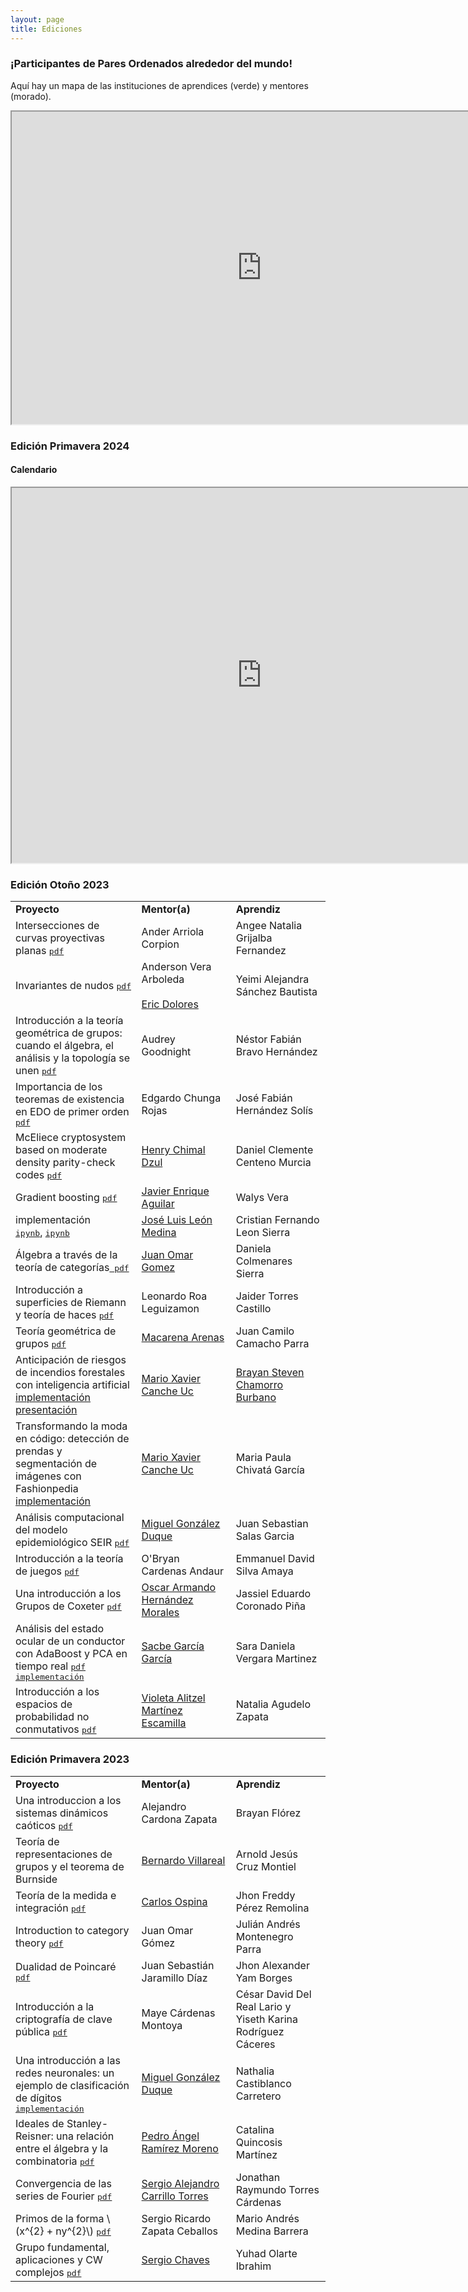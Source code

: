 ```yaml
---
layout: page
title: Ediciones
---
```


### ¡Participantes de Pares Ordenados alrededor del mundo! 

Aquí hay un mapa de las instituciones de aprendices (verde) y mentores (morado).

<div class="google-map">
<p align="center">
<iframe src="https://www.google.com/maps/d/u/3/embed?mid=10fk_iE0reDMM932k9EpuC34nK0z5z04&ehbc=2E312F" 
width="800" height="500"></iframe>
</p>
</div>

### Edición Primavera 2024
#### Calendario
<div class="google-map">
<p align="center">
<iframe src="https://calendar.google.com/calendar/embed?src=0e1dea541e51853d6dd572c12070c8215afb07a8d2cd9938813a200b9d235d1c%40group.calendar.google.com&ctz=America%2FNew_York" 
width="800" height="600"></iframe>
</p>
</div>

### Edición Otoño 2023
<p align="center">
  <table style="width:100%">
    <tr>
      <td style="width:40%"><strong>Proyecto</strong></td>
      <td style="width:30%"><strong>Mentor(a)</strong></td>
      <td><strong>Aprendiz</strong></td>
    </tr>
    <tr>
      <td>Intersecciones de curvas proyectivas planas 
            <a href="{{ '/edicionO23/ANGEE NATALIA GRIJALBA FERNANDEZ.pdf' | prepend: site.baseurl }}"><tt>pdf</tt></a></td>
      <td>Ander Arriola Corpion</td>
      <td>Angee Natalia Grijalba Fernandez </td>
    </tr>
    <tr>
      <td>Invariantes de nudos 
          <a href="{{ '/edicionO23/Yeimi Alejandra Sánchez Bautista .pdf' | prepend: site.baseurl }}"><tt>pdf</tt></a>
      </td>
      <td> Anderson Vera Arboleda <br> <br> <a href="https://rubiel1.github.io">Eric Dolores</a></td>
      <td>Yeimi Alejandra Sánchez Bautista </td>
    </tr>
    <tr>
      <td>Introducción a la teoría geométrica de grupos: cuando el álgebra, el análisis y la topología se unen
      <a href="{{ '/edicionO23/ Nestor Fabian Bravo Hernandez.pdf' | prepend: site.baseurl }}"><tt>pdf</tt></a></td>
      <td>Audrey Goodnight</td>
      <td>Néstor Fabián  Bravo Hernández</td>
    </tr>
    <tr>
      <td> Importancia de los teoremas de existencia en EDO de primer orden 
      <a href="{{ '/edicionO23/JOSE FABIAN HERNANDEZ SOLIS.pdf' | prepend: site.baseurl }}"><tt>pdf</tt></a> </td>
      <td> Edgardo Chunga Rojas </td>
      <td> José Fabián Hernández Solís </td>
    </tr>
    <tr>
      <td> McEliece cryptosystem based on moderate density parity-check codes <a href="{{ '/edicionO23/DANIEL CLEMENTE CENTENO MURCIA.pdf' | prepend: site.baseurl }}"><tt>pdf</tt></a>  </td>
      <td> <a href="https://sites.google.com/site/henrychimal/home?authuser=0">Henry Chimal Dzul</a> </td>
      <td> Daniel Clemente Centeno Murcia </td>
    </tr>
    <tr>
      <td> Gradient boosting <a href="{{ '/edicionO23/ WALYS VERA HERRERA.pdf' | prepend: site.baseurl }}"><tt>pdf</tt></a>  </td>
      <td> <a href="https://jear2412.github.io">Javier Enrique Aguilar</a></td>
      <td> Walys Vera </td>
    </tr>
    <tr>
      <td> implementación <br> <a href="{{ '/edicionO23/Cristian/cero.ipynb' | prepend: site.baseurl }}"><tt>ipynb</tt></a>,
      <a href="{{ '/edicionO23/Cristian/ocho.ipynb' | prepend: site.baseurl }}"><tt>ipynb</tt></a></td>
      <td> <a href="http://personal.cimat.mx:8181/~luis.leon/">José Luis León Medina</a> </td>
      <td> Cristian Fernando Leon Sierra </td>
    </tr>
    <tr>
      <td> Álgebra a través de la teoría de categorías<a href="{{ '/edicionO23/Daniela Colmenares Sierra.pdf' | prepend: site.baseurl }}"><tt> pdf</tt></a> </td>
      <td> <a href="https://sites.google.com/cimat.mx/juanomargomez/home?authuser=0">Juan Omar Gomez</a> </td>
      <td> Daniela Colmenares Sierra </td>
    </tr>
    <tr>
      <td> Introducción a superficies de Riemann y teoría de haces <a href="{{ '/edicionO23/JAIDER DANIEL TORRES CASTILLO.pdf' | prepend: site.baseurl }}"><tt> pdf</tt> </a> </td>
      <td> Leonardo Roa Leguizamon </td>
      <td> Jaider Torres Castillo </td>
    </tr>
    <tr>
      <td>
      Teoría geométrica de grupos <a href="{{ '/edicionO23/JAIDER DANIEL TORRES CASTILLO.pdf' | prepend: site.baseurl }}"><tt> pdf </tt> </a> 
      </td>
      <td> <a href="https://www.dpmms.cam.ac.uk/~mcr59/"> Macarena Arenas </a> </td>
      <td> Juan Camilo  Camacho Parra  </td>
    </tr>
    <tr>
      <td> Anticipación de riesgos de incendios forestales con inteligencia artificial <br>
      <a href="https://colab.research.google.com/drive/1BkdhNszvF-BzWTmnClauVZSOlDuN25dZ?usp%253Dsharing"> implementación </a>
      <a href="https://gamma.app/docs/Anticipacion-de-Riesgos-de-Incendios-Forestales-con-Inteligencia--nnw2mzgv0hm7us9?mode%253Ddoc#card-bip8d3k7iruqeyj"> presentación 
      </a>
      </td>
      <td> <a href="https://github.com/xaviercanche/"> Mario Xavier Canche Uc</a> </td>
      <td> <a href="https://www.linkedin.com/in/brayan-chamorro-318847128/">Brayan Steven Chamorro Burbano </a> </td>
    </tr>
    <tr>
      <td> Transformando la moda en código: detección de prendas y segmentación de imágenes con Fashionpedia <a href ="https://github.com/Mariap444/Pares-Ordenados"> implementación </a></td>
      <td> <a href="https://github.com/xaviercanche/"> Mario Xavier Canche Uc</a> </td>
      <td> Maria Paula Chivatá García </td>
    </tr>
    <tr>
      <td> Análisis computacional del modelo epidemiológico SEIR
      <a href="{{ '/edicionO23/JUAN SEBASTIAN SALAS GARCIA.pdf' | prepend: site.baseurl }}"><tt> pdf</tt> </a> </td>
      <td>
      <a href="https://www.miguelgondu.com/about/"> Miguel González Duque </a> </td>
      <td> Juan Sebastian Salas Garcia </td>
    </tr>
    <tr>
      <td> Introducción a la teoría de juegos <a href="{{ '/edicionO23/ Emmanuel David Silva Amaya.pdf' | prepend: site.baseurl }}"><tt> pdf</tt> </a> </td>
      <td> O'Bryan Cardenas Andaur </td>
      <td> Emmanuel David Silva Amaya </td>
    </tr>
    <tr>
      <td> Una introducción a los Grupos de Coxeter 
      <a href="{{ '/edicionO23/JASSIEL EDUARDO CORONADO PIÑA.pdf' | prepend: site.baseurl }}"><tt> pdf </tt> </a></td>
      <td> <a href="https://www.cmup.pt/user/2274"> Oscar Armando Hernández Morales </a> </td>
      <td> Jassiel Eduardo Coronado Piña </td>
    </tr>
    <tr>
      <td> Análisis del estado ocular de un conductor con AdaBoost y PCA en tiempo real 
      <a href="{{ '/edicionO23/Sara/Proyecto_mex.pdf' | prepend: site.baseurl }}"><tt> pdf </tt> </a>
      <a href="{{ '/edicionO23/Sara/MEX.zip' | prepend: site.baseurl }}"><tt> implementación </tt> </a>
      </td>
      <td> <a href="https://mx.linkedin.com/in/sacbeg/en"> Sacbe García García </a> </td>
      <td> Sara Daniela Vergara Martinez </td>
    </tr>
    <tr>
      <td> Introducción a los espacios de probabilidad no conmutativos <a href="{{ '/edicionO23/ NATALIA AGUDELO ZAPATA.pdf' | prepend: site.baseurl }}"><tt> pdf </tt> </a></td>
      <td> <a href="https://sites.google.com/cimat.mx/violetamartinez/home"> Violeta Alitzel Martínez Escamilla </a> </td>
      <td> Natalia Agudelo Zapata </td>
    </tr>
  </table>
</p>


### Edición Primavera 2023
<p align="center">
<table style="width:100%">
  <tr>
    <td style="width:40%"><strong>Proyecto</strong></td>
    <td style="width:30%"><strong>Mentor(a)</strong></td>
    <td><strong>Aprendiz</strong></td>
  </tr>
  <tr>
    <td>Una introduccion a los sistemas dinámicos caóticos 
      <a href="{{ '/edicionP23/(Alejandro,BrayanF).pdf' | prepend: site.baseurl }}"><tt>pdf</tt></a>
    </td>
    <td>Alejandro Cardona Zapata</td>
    <td>Brayan Flórez</td>
  </tr>
  <tr>
    <td>Teoría de representaciones de grupos y el teorema de Burnside</td>
    <td><a href="https://www.matem.unam.mx/~villarreal/">Bernardo Villareal</a></td>
    <td>Arnold Jesús Cruz Montiel</td>
  </tr>
  <tr>
    <td>Teoría de la medida e integración 
      <a href="{{ '/edicionP23/(Carlos,Jhon Freddy).pdf' | prepend: site.baseurl }}"><tt>pdf</tt></a>
    </td>
    <td><a href="https://www.math.utah.edu/~ospina/">Carlos Ospina</a></td>
    <td>Jhon Freddy Pérez Remolina</td>
  </tr>
  <tr>
    <td>Introduction to category theory 
      <a href="{{ '/edicionP23/(Juan Omar,Julian Andres).pdf' | prepend: site.baseurl }}"><tt>pdf</tt></a>
    </td>
    <td>Juan Omar Gómez</td>
    <td>Julián Andrés Montenegro Parra</td>
  </tr>
  <tr>
    <td>Dualidad de Poincaré 
      <a href="{{ '/edicionP23/(Juan Sebastian,Jhon Alexander).pdf' | prepend: site.baseurl }}"><tt>pdf</tt></a>
    </td>
    <td>Juan Sebastián Jaramillo Díaz</td>
    <td>Jhon Alexander Yam Borges</td>
  </tr>
  <tr>
    <td>Introducción a la criptografía de clave pública 
      <a href="{{ '/edicionP23/(Maye,Cesar+Yiseth).pdf' | prepend: site.baseurl }}"><tt>pdf</tt></a>
    </td>
    <td>Maye Cárdenas Montoya</td>
    <td>César David Del Real Lario y Yiseth Karina Rodríguez Cáceres</td>
  </tr>
  <tr>
    <td>Una introducción a las redes neuronales: un ejemplo de clasificación de dígitos
      <a href="https://github.com/nathalia1128/pares_ordenados_2"><tt>implementación</tt></a>
    </td>
    <td><a href="https://www.miguelgondu.com/about/">Miguel González Duque</a></td>
    <td>Nathalia Castiblanco Carretero</td>
  </tr>
  <tr>
    <td>Ideales de Stanley-Reisner: una relación entre el álgebra y la combinatoria 
      <a href="{{ '/edicionP23/(Pedro,Catalina).pdf' | prepend: site.baseurl }}"><tt>pdf</tt></a>
    </td>
    <td><a href="https://sites.google.com/cimat.mx/pedro-ramirez-moreno/home-page">Pedro Ángel Ramírez Moreno</a></td>
    <td>Catalina Quincosis Martínez</td>
  </tr>
  <tr>
    <td>Convergencia de las series de Fourier 
      <a href="{{ '/edicionP23/(Sergio Alejandro,Jonathan Raymundo).pdf' | prepend: site.baseurl }}"><tt>pdf</tt></a>
    </td>
    <td><a href="https://sergiocarrillo3026.wixsite.com/scarrillomath">Sergio Alejandro Carrillo Torres</a></td>
    <td>Jonathan Raymundo Torres Cárdenas</td>
  </tr>
  <tr>
    <td>Primos de la forma \(x^{2} + ny^{2}\) 
      <a href="{{ '/edicionP23/(Sergio Ricardo,Mario Andres).pdf' | prepend: site.baseurl }}"><tt>pdf</tt></a>
    </td>
    <td>Sergio Ricardo Zapata Ceballos</td>
    <td>Mario Andrés Medina Barrera</td>
  </tr>
  <tr>
    <td>Grupo fundamental, aplicaciones y CW complejos 
      <a href="{{ '/edicionP23/(Sergio,Yuhad).pdf' | prepend: site.baseurl }}"><tt>pdf</tt></a>
    </td>
    <td><a href="https://schavesr.com/">Sergio Chaves</a></td>
    <td>Yuhad Olarte Ibrahim</td>
  </tr>
</table>
</p>

